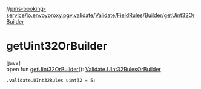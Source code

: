 //[pms-booking-service](../../../../../index.md)/[io.envoyproxy.pgv.validate](../../../index.md)/[Validate](../../index.md)/[FieldRules](../index.md)/[Builder](index.md)/[getUint32OrBuilder](get-uint32-or-builder.md)

# getUint32OrBuilder

[java]\
open fun [getUint32OrBuilder](get-uint32-or-builder.md)(): [Validate.UInt32RulesOrBuilder](../../-u-int32-rules-or-builder/index.md)

`.validate.UInt32Rules uint32 = 5;`